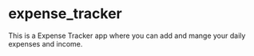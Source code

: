 # expense_tracker
This is a Expense Tracker app where you can add and mange your daily expenses and income.
